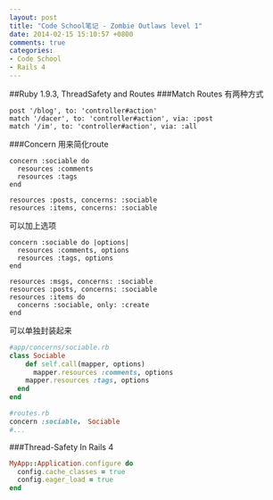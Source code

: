 ```yaml
---
layout: post
title: "Code School笔记 - Zombie Outlaws level 1"
date: 2014-02-15 15:10:57 +0800
comments: true
categories: 
- Code School
- Rails 4
---
```

##Ruby 1.9.3, ThreadSafety and Routes
###Match Routes
有两种方式
```
post '/blog', to: 'controller#action'
match '/dacer', to: 'controller#action', via: :post
match '/im', to: 'controller#action', via: :all
```

###Concern
用来简化route
```
concern :sociable do
  resources :comments
  resources :tags
end

resources :posts, concerns: :sociable
resources :items, concerns: :sociable
```
可以加上选项
```
concern :sociable do |options|
  resources :comments, options
  resources :tags, options
end

resources :msgs, concerns: :sociable
resources :posts, concerns: :sociable
resources :items do
  concerns :sociable, only: :create
end
```
可以单独封装起来
```ruby
#app/concerns/sociable.rb
class Sociable
	def self.call(mapper, options)
	  mapper.resources :comments, options
    mapper.resources :tags, options
  end
end

#routes.rb
concern :sociable， Sociable
#...
```

###Thread-Safety
In Rails 4
```ruby
MyApp::Application.configure do
  config.cache_classes = true
  config.eager_load = true
end
```